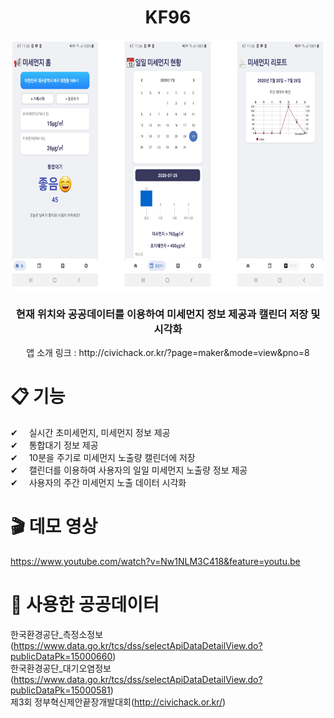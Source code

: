 <h1 align="center">
  KF96
</h1>

<p align="center"> <img src="./readme/Application_Image.PNG" width="700" height="400" /> </p>
<h3 align="center"> 현재 위치와 공공데이터를 이용하여 미세먼지 정보 제공과 캘린더 저장 및 시각화</h3>
<p align="center">앱 소개 링크 : http://civichack.or.kr/?page=maker&mode=view&pno=8</p>

# 📋 기능
✔ 　실시간 초미세먼지, 미세먼지 정보 제공    
✔ 　통합대기 정보 제공  
✔ 　10분을 주기로 미세먼지 노출량 캘린더에 저장  
✔ 　캘린더를 이용하여 사용자의 일일 미세먼지 노출량 정보 제공  
✔ 　사용자의 주간 미세먼지 노출 데이터 시각화  

# 🎬 데모 영상
https://www.youtube.com/watch?v=Nw1NLM3C418&feature=youtu.be

# 🚀 사용한 공공데이터  
한국환경공단_측정소정보 (https://www.data.go.kr/tcs/dss/selectApiDataDetailView.do?publicDataPk=15000660)  
한국환경공단_대기오염정보 (https://www.data.go.kr/tcs/dss/selectApiDataDetailView.do?publicDataPk=15000581)  
제3회 정부혁신제안끝장개발대회(http://civichack.or.kr/)
  
